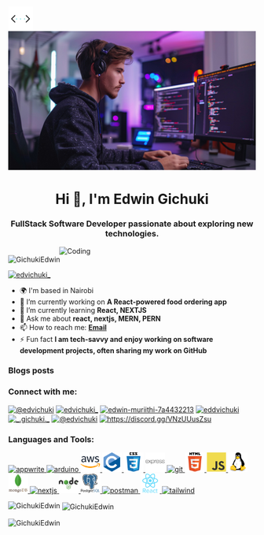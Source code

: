 <!-- Profile Icon -->
<img align="left" alt="Coding" width="50" src="https://github.com/GichukiEdwin/GichukiEdwin/blob/main/responsive.gif">

<!-- Developer Image -->
![Developer](https://github.com/GichukiEdwin/GichukiEdwin/blob/main/developer-8829709_1920.jpg)

<!-- Profile Heading -->
<h1 align="center">Hi 👋, I'm Edwin Gichuki</h1>
<h3 align="center">FullStack Software Developer passionate about exploring new technologies.</h3>

<!-- Coding GIF -->
<img align="right" alt="Coding" width="400" src="https://images.squarespace-cdn.com/content/v1/5769fc401b631bab1addb2ab/1541580611624-TE64QGKRJG8SWAIUS7NS/coding-freak.gif">

<!-- Profile Views -->
<p align="left">
  <img src="https://komarev.com/ghpvc/?username=GichukiEdwin&label=Profile%20views&color=0e75b6&style=flat" alt="GichukiEdwin" />
</p>

<!-- Twitter Follow Button -->
<p align="left">
  <a href="https://www.x.com/EdVichuki_" target="_blank" rel="noreferrer">
    <img src="https://img.shields.io/twitter/follow/EdVichuki_?logo=twitter&style=for-the-badge&color=0891b2&labelColor=1c1917" alt="edvichuki_" />
  </a>
</p>

<!-- About Me Section -->
- 🌍 I'm based in Nairobi
- 🔭 I’m currently working on **A React-powered food ordering app**
- 🌱 I’m currently learning **React, NEXTJS**
- 💬 Ask me about **react, nextjs, MERN, PERN**
- 📫 How to reach me: [**Email**](mailto:muriithigichuki854@gmail.com)
- ⚡ Fun fact **I am tech-savvy and enjoy working on software development projects, often sharing my work on GitHub**

### Blogs posts

<!-- BLOG-POST-LIST:START -->
<!-- BLOG-POST-LIST:END -->

<!-- Connect with Me Section -->
<h3 align="left">Connect with me:</h3>
<p align="left">
  <a href="https://dev.to/@edvichuki" target="_blank"><img align="center" src="https://raw.githubusercontent.com/rahuldkjain/github-profile-readme-generator/master/src/images/icons/Social/devto.svg" alt="@edvichuki" height="30" width="40" /></a>
  <a href="https://twitter.com/edvichuki_" target="_blank"><img align="center" src="https://raw.githubusercontent.com/rahuldkjain/github-profile-readme-generator/master/src/images/icons/Social/twitter.svg" alt="edvichuki_" height="30" width="40" /></a>
  <a href="https://linkedin.com/in/edwin-muriithi-7a4432213" target="_blank"><img align="center" src="https://raw.githubusercontent.com/rahuldkjain/github-profile-readme-generator/master/src/images/icons/Social/linked-in-alt.svg" alt="edwin-muriithi-7a4432213" height="30" width="40" /></a>
  <a href="https://fb.com/eddvichuki" target="_blank"><img align="center" src="https://raw.githubusercontent.com/rahuldkjain/github-profile-readme-generator/master/src/images/icons/Social/facebook.svg" alt="eddvichuki" height="30" width="40" /></a>
  <a href="https://instagram.com/_.gichuki._" target="_blank"><img align="center" src="https://raw.githubusercontent.com/rahuldkjain/github-profile-readme-generator/master/src/images/icons/Social/instagram.svg" alt="_.gichuki._" height="30" width="40" /></a>
  <a href="https://medium.com/@edvichuki" target="_blank"><img align="center" src="https://raw.githubusercontent.com/rahuldkjain/github-profile-readme-generator/master/src/images/icons/Social/medium.svg" alt="@edvichuki" height="30" width="40" /></a>
  <a href="https://discord.gg/VNzUUusZsu" target="_blank"><img align="center" src="https://raw.githubusercontent.com/rahuldkjain/github-profile-readme-generator/master/src/images/icons/Social/discord.svg" alt="https://discord.gg/VNzUUusZsu" height="30" width="40" /></a>
</p>

<!-- Languages and Tools Section -->
<h3 align="left">Languages and Tools:</h3>
<p align="left">
  <a href="https://appwrite.io" target="_blank" rel="noreferrer"> 
    <img src="https://www.vectorlogo.zone/logos/appwriteio/appwriteio-icon.svg" alt="appwrite" width="40" height="40"/> 
  </a> 
  <a href="https://www.arduino.cc/" target="_blank" rel="noreferrer"> 
    <img src="https://cdn.worldvectorlogo.com/logos/arduino-1.svg" alt="arduino" width="40" height="40"/> 
  </a> 
  <a href="https://aws.amazon.com" target="_blank" rel="noreferrer"> 
    <img src="https://raw.githubusercontent.com/devicons/devicon/master/icons/amazonwebservices/amazonwebservices-original-wordmark.svg" alt="aws" width="40" height="40"/> 
  </a> 
  <a href="https://www.cprogramming.com/" target="_blank" rel="noreferrer"> 
    <img src="https://raw.githubusercontent.com/devicons/devicon/master/icons/c/c-original.svg" alt="c" width="40" height="40"/> 
  </a> 
  <a href="https://www.w3schools.com/css/" target="_blank" rel="noreferrer"> 
    <img src="https://raw.githubusercontent.com/devicons/devicon/master/icons/css3/css3-original-wordmark.svg" alt="css3" width="40" height="40"/> 
  </a> 
  <a href="https://expressjs.com" target="_blank" rel="noreferrer"> 
    <img src="https://raw.githubusercontent.com/devicons/devicon/master/icons/express/express-original-wordmark.svg" alt="express" width="40" height="40"/> 
  </a> 
  <a href="https://git-scm.com/" target="_blank" rel="noreferrer"> 
    <img src="https://www.vectorlogo.zone/logos/git-scm/git-scm-icon.svg" alt="git" width="40" height="40"/> 
  </a> 
  <a href="https://www.w3.org/html/" target="_blank" rel="noreferrer"> 
    <img src="https://raw.githubusercontent.com/devicons/devicon/master/icons/html5/html5-original-wordmark.svg" alt="html5" width="40" height="40"/> 
  </a> 
  <a href="https://developer.mozilla.org/en-US/docs/Web/JavaScript" target="_blank" rel="noreferrer"> 
    <img src="https://raw.githubusercontent.com/devicons/devicon/master/icons/javascript/javascript-original.svg" alt="javascript" width="40" height="40"/> 
  </a> 
  <a href="https://www.linux.org/" target="_blank" rel="noreferrer"> 
    <img src="https://raw.githubusercontent.com/devicons/devicon/master/icons/linux/linux-original.svg" alt="linux" width="40" height="40"/> 
  </a> 
  <a href="https://www.mongodb.com/" target="_blank" rel="noreferrer"> 
    <img src="https://raw.githubusercontent.com/devicons/devicon/master/icons/mongodb/mongodb-original-wordmark.svg" alt="mongodb" width="40" height="40"/> 
  </a> 
  <a href="https://nextjs.org/" target="_blank" rel="noreferrer"> 
    <img src="https://cdn.worldvectorlogo.com/logos/nextjs-2.svg" alt="nextjs" width="40" height="40"/> 
  </a> 
  <a href="https://nodejs.org" target="_blank" rel="noreferrer"> 
    <img src="https://raw.githubusercontent.com/devicons/devicon/master/icons/nodejs/nodejs-original-wordmark.svg" alt="nodejs" width="40" height="40"/> 
  </a> 
  <a href="https://www.postgresql.org" target="_blank" rel="noreferrer"> 
    <img src="https://raw.githubusercontent.com/devicons/devicon/master/icons/postgresql/postgresql-original-wordmark.svg" alt="postgresql" width="40" height="40"/> 
  </a> 
  <a href="https://postman.com" target="_blank" rel="noreferrer"> 
    <img src="https://www.vectorlogo.zone/logos/getpostman/getpostman-icon.svg" alt="postman" width="40" height="40"/> 
  </a> 
  <a href="https://reactjs.org/" target="_blank" rel="noreferrer"> 
    <img src="https://raw.githubusercontent.com/devicons/devicon/master/icons/react/react-original-wordmark.svg" alt="react" width="40" height="40"/> 
  </a> 
  <a href="https://tailwindcss.com/" target="_blank" rel="noreferrer">
    <img src="https://www.vectorlogo.zone/logos/tailwindcss/tailwindcss-icon.svg" alt="tailwind" width="40" height="40"/>
  </a>
</p>
<!-- GitHub Top Languages -->
<p>
  <img align="left" src="https://github-readme-stats.vercel.app/api/top-langs?username=GichukiEdwin&show_icons=true&locale=en&layout=compact" alt="GichukiEdwin" />
</p>

<!-- GitHub Stats -->
<p>
  &nbsp;<img align="center" src="https://github-readme-stats.vercel.app/api?username=GichukiEdwin&show_icons=true&locale=en" alt="GichukiEdwin" />
</p>

<!-- GitHub Streak Stats -->
<p>
  <img align="center" src="https://github-readme-streak-stats.herokuapp.com/?user=GichukiEdwin&" alt="GichukiEdwin" />
</p>
